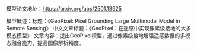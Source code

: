 模型论文地址：https://arxiv.org/abs/2501.13925

模型概述：标题：《GeoPixel: Pixel Grounding Large Multimodal Model in Remote Sensing》
中文文章标题：《GeoPixel：在遥感中实现像素级接地的大多模态模型》
文章内容：提出GeoPixel模型，通过像素级接地增强遥感数据的多模态融合能力，提高图像解析精度。
